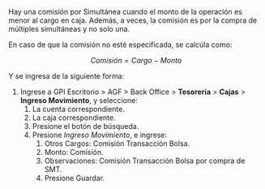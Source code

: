 Hay una comisión por Simultánea cuando el monto de la operación es menor al cargo en caja. Además, a veces, la comisión es por la compra de múltiples simultáneas y no solo una. 

En caso de que la comisión no esté especificada, se calcúla como:

$$Comisión = Cargo - Monto$$

Y se ingresa de la siguiente forma:

1. Ingrese a GPI Escritorio > AGF > Back Office > **Tesorería** > **Cajas** > **Ingreso Movimiento**, y seleccione:
   1. La cuenta correspondiente.
   2. La caja correspondiente.
   3. Presione el botón de búsqueda.
   4. Presione *Ingreso Movimiento*, e ingrese:
      1. Otros Cargos: Comisión Transacción Bolsa. 
      2. Monto: Comisión.
      3. Observaciones: Comisión Transacción Bolsa por compra de SMT.
      4. Presione Guardar.
